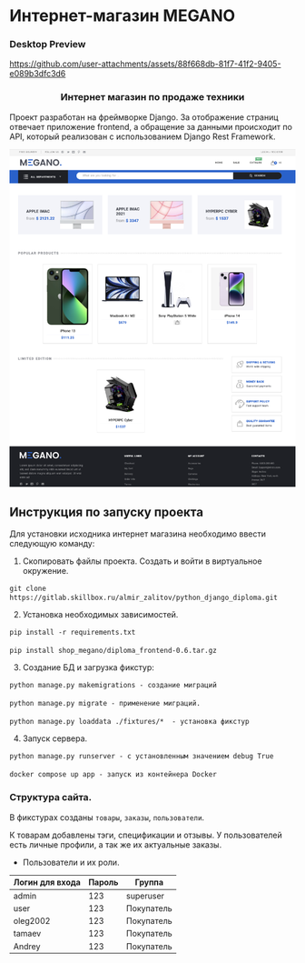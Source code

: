 # Интернет-магазин MEGANO 

### Desktop Preview
https://github.com/user-attachments/assets/88f668db-81f7-41f2-9405-e089b3dfc3d6

<h3 align="center">Интернет магазин по продаже техники</h3>
Проект разработан на фреймворке Django. За отображение страниц отвечает приложение frontend, а обращение за данными происходит по API, который реализован с использованием Django Rest Framework.

![Иллюстрация к проекту](images/main.png)

## Инструкция по запуску проекта

Для установки исходника интернет магазина необходимо ввести следующую команду:

1. Скопировать файлы проекта. Создать и войти в виртуальное окружение.
```commandline
git clone https://gitlab.skillbox.ru/almir_zalitov/python_django_diploma.git
```
2. Установка необходимых зависимостей.
```commandline
pip install -r requirements.txt 

pip install shop_megano/diploma_frontend-0.6.tar.gz
```
3. Создание БД и загрузка фикстур:
```commandline
python manage.py makemigrations - создание миграций

python manage.py migrate - применение миграций.

python manage.py loaddata ./fixtures/*  - установка фикстур
```
4. Запуск сервера.
```commandline
python manage.py runserver - с установленным значением debug True

docker compose up app - запуск из контейнера Docker
```

### Структура сайта. 
В фикстурах созданы `товары`, `заказы`, `пользователи`.

К товарам добавлены тэги, спецификации и отзывы.
У пользователей есть личные профили, а так же их актуальные заказы.

* Пользователи и их роли.

Логин для входа        | Пароль | Группа |
-----------------|-----------------|---------------|
admin  |   123   |   superuser|
user     |   123   |    Покупатель|
oleg2002      |   123   |    Покупатель|
tamaev      |   123   |        Покупатель       |
Andrey      |   123   |      Покупатель|

